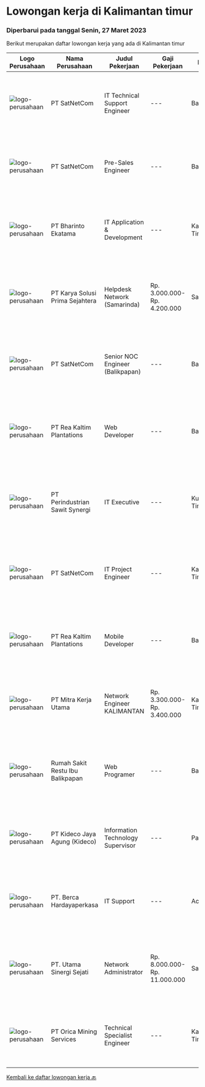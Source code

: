 
  # Lowongan kerja di Kalimantan timur

  ### Diperbarui pada tanggal Senin, 27 Maret 2023

  Berikut merupakan daftar lowongan kerja yang ada di Kalimantan timur

  |Logo Perusahaan | Nama Perusahaan | Judul Pekerjaan | Gaji Pekerjaan | Lokasi | Deskripsi | Tanggal diunggah | Pranala |
  | -------------- | --------------- | --------------- | --------- | --------- | -------------- | ------- | ----------- |
  |![logo-perusahaan](https://image-service-cdn.seek.com.au/6108f58b8d52b8e5523830ee4b11d6074377e515/ee4dce1061f3f616224767ad58cb2fc751b8d2dc)|PT SatNetCom|IT Technical Support Engineer|---|Balikpapan|Skill and Requirements: Maximum 30 Years Old D3 or S1 Computer or Electrical Engineering Experience with VSAT is highly Preferred Have good knowledge...|Jumat, 24 Maret 2023|https://www.jobstreet.co.id/id/job/it-technical-support-engineer-4262824?token=0~410df398-797b-448e-a56d-c1388d43f2ce&sectionRank=1&jobId=jobstreet-id-job-4262824|
|![logo-perusahaan](https://image-service-cdn.seek.com.au/6108f58b8d52b8e5523830ee4b11d6074377e515/ee4dce1061f3f616224767ad58cb2fc751b8d2dc)|PT SatNetCom|Pre-Sales Engineer|---|Balikpapan|Education background IT, Electronic D3/S1 Working experience minimum 1 year as Presales, Solution Sales, Product Sales. Fluent in English (speaking...|Jumat, 24 Maret 2023|https://www.jobstreet.co.id/id/job/pre-sales-engineer-4262733?token=0~410df398-797b-448e-a56d-c1388d43f2ce&sectionRank=2&jobId=jobstreet-id-job-4262733|
|![logo-perusahaan](https://image-service-cdn.seek.com.au/9c28ac30bef277adbc7a8d701ba1d24a32a7d292/ee4dce1061f3f616224767ad58cb2fc751b8d2dc)|PT Bharinto Ekatama|IT Application & Development|---|Kalimantan Timur|Day-to-day tasks : Develop applications based on IT Demand Monitor and update tasks on the git workflow Set up and manage the budget for developer...|Rabu, 22 Maret 2023|https://www.jobstreet.co.id/id/job/it-application-development-4271023?token=0~410df398-797b-448e-a56d-c1388d43f2ce&sectionRank=3&jobId=jobstreet-id-job-4271023|
|![logo-perusahaan](https://image-service-cdn.seek.com.au/bb0f2c313297f2db3d497466b95d7da85644edc0/ee4dce1061f3f616224767ad58cb2fc751b8d2dc)|PT Karya Solusi Prima Sejahtera|Helpdesk Network (Samarinda)|Rp. 3.000.000-Rp. 4.200.000|Samarinda|KUALIFIKASIPendidikan diutamakan D3/S1 jurusan Teknik Telekomunikasi dan Teknik InformatikaKompetensi Nonteknis: Mampu berkomunikasi dengan baik dan...|Rabu, 22 Maret 2023|https://www.jobstreet.co.id/id/job/helpdesk-network-samarinda-4260207?token=0~410df398-797b-448e-a56d-c1388d43f2ce&sectionRank=4&jobId=jobstreet-id-job-4260207|
|![logo-perusahaan](https://image-service-cdn.seek.com.au/6108f58b8d52b8e5523830ee4b11d6074377e515/ee4dce1061f3f616224767ad58cb2fc751b8d2dc)|PT SatNetCom|Senior NOC Engineer (Balikpapan)|---|Balikpapan|Skills: Excellent knowledge of wireless networking, TCP/IP Protocol, LANs, routers, switches, and server/client both practical and theory. Good...|Selasa, 21 Maret 2023|https://www.jobstreet.co.id/id/job/senior-noc-engineer-balikpapan-4250570?token=0~410df398-797b-448e-a56d-c1388d43f2ce&sectionRank=5&jobId=jobstreet-id-job-4250570|
|![logo-perusahaan](https://image-service-cdn.seek.com.au/e689fceffebbf3fd4019d3273a1f41dc66088fcf/ee4dce1061f3f616224767ad58cb2fc751b8d2dc)|PT Rea Kaltim Plantations|Web Developer|---|Balikpapan|Uraian Pekerjaan :  Melakukan coding/programming aplikasi web mencakup front-end, back-end, beserta dengan integrasinya. Melakukan coding/programming...|Minggu, 19 Maret 2023|https://www.jobstreet.co.id/id/job/web-developer-4248936?token=0~410df398-797b-448e-a56d-c1388d43f2ce&sectionRank=6&jobId=jobstreet-id-job-4248936|
|![logo-perusahaan](https://image-service-cdn.seek.com.au/b7622bbd3cbd2bad3db23c4d93424393d44373ea/ee4dce1061f3f616224767ad58cb2fc751b8d2dc)|PT Perindustrian Sawit Synergi|IT Executive|---|Kutai Timur|Role and Responsibilities Receive, prioritize, and resolve requests for IT assistance. Recommend purchasing IT hardware, software and other things...|Rabu, 15 Maret 2023|https://www.jobstreet.co.id/id/job/it-executive-5317235/origin/my?token=0~410df398-797b-448e-a56d-c1388d43f2ce&sectionRank=7&jobId=jobstreet-my-job-5317235|
|![logo-perusahaan](https://image-service-cdn.seek.com.au/6108f58b8d52b8e5523830ee4b11d6074377e515/ee4dce1061f3f616224767ad58cb2fc751b8d2dc)|PT SatNetCom|IT Project Engineer|---|Kalimantan Timur|Skills: Good Knowledge about IT System Good Knowledge of wire/wireless computer networking Good Knowledge about Electronic and Electrical System Good...|Rabu, 15 Maret 2023|https://www.jobstreet.co.id/id/job/it-project-engineer-4250808?token=0~410df398-797b-448e-a56d-c1388d43f2ce&sectionRank=8&jobId=jobstreet-id-job-4250808|
|![logo-perusahaan](https://image-service-cdn.seek.com.au/e689fceffebbf3fd4019d3273a1f41dc66088fcf/ee4dce1061f3f616224767ad58cb2fc751b8d2dc)|PT Rea Kaltim Plantations|Mobile Developer|---|Balikpapan|Uraian Pekerjaan : Melakukan coding/programming aplikasi mobile mencakup front-end, back-end, beserta dengan integrasinya. Melakukan...|Selasa, 14 Maret 2023|https://www.jobstreet.co.id/id/job/mobile-developer-4240317?token=0~410df398-797b-448e-a56d-c1388d43f2ce&sectionRank=9&jobId=jobstreet-id-job-4240317|
|![logo-perusahaan](https://image-service-cdn.seek.com.au/007ca4dc2a39844c308d47d1a7523478c233f0b2/ee4dce1061f3f616224767ad58cb2fc751b8d2dc)|PT Mitra Kerja Utama|Network Engineer KALIMANTAN|Rp. 3.300.000-Rp. 3.400.000|Kalimantan Timur|Deskripsi pekerjaan:1. Melakukan aktivitas instalasi dan aktivasi kepada pelanggan2. Memberikan dukungan teknis kepada pelanggan melalui pemecahan...|Senin, 06 Maret 2023|https://www.jobstreet.co.id/id/job/network-engineer-kalimantan-4249534?token=0~410df398-797b-448e-a56d-c1388d43f2ce&sectionRank=10&jobId=jobstreet-id-job-4249534|
|![logo-perusahaan](https://i.ibb.co/sqvTCh9/112815900-stock-vector-no-image-available-icon-flat-vector.webp)|Rumah Sakit Restu Ibu Balikpapan|Web Programer|---|Balikpapan|Kualifikasi: S1/D3 Teknik Informatika/Manajemen Informatika/Sistem Informatika Berpengalaman 1 tahun sebagai Programmer/Developer (Lulusan baru...|Selasa, 14 Maret 2023|https://www.jobstreet.co.id/id/job/web-programer-4261453?token=0~410df398-797b-448e-a56d-c1388d43f2ce&sectionRank=11&jobId=jobstreet-id-job-4261453|
|![logo-perusahaan](https://image-service-cdn.seek.com.au/c459a3197888e61ec2ebe86d307dcce37e2b470f/ee4dce1061f3f616224767ad58cb2fc751b8d2dc)|PT Kideco Jaya Agung (Kideco)|Information Technology Supervisor|---|Paser|Requirements: Minimum Associate Degree (D3), major in Informatics Engineering, Electrical Engineering GPA min 3.3 Minimum 4 year’s experience in...|Rabu, 01 Maret 2023|https://www.jobstreet.co.id/id/job/information-technology-supervisor-4244610?token=0~410df398-797b-448e-a56d-c1388d43f2ce&sectionRank=12&jobId=jobstreet-id-job-4244610|
|![logo-perusahaan](https://image-service-cdn.seek.com.au/6a76252207cfed561e664c874d4631f4aefd8409/ee4dce1061f3f616224767ad58cb2fc751b8d2dc)|PT. Berca Hardayaperkasa|IT Support|---|Aceh|Responsibilities: Analyzing, troubleshooting, and installation to several areas including desktop hardware, operating systems (Windows 7/8/10),...|Senin, 27 Februari 2023|https://www.jobstreet.co.id/id/job/it-support-4240563?token=0~410df398-797b-448e-a56d-c1388d43f2ce&sectionRank=13&jobId=jobstreet-id-job-4240563|
|![logo-perusahaan](https://image-service-cdn.seek.com.au/ac251864ed155ffbbc8c2ab7688b95561ab3a331/ee4dce1061f3f616224767ad58cb2fc751b8d2dc)|PT. Utama Sinergi Sejati|Network Administrator|Rp. 8.000.000-Rp. 11.000.000|Samarinda|Deskripsi Pekerjaan Mengkonfigurasi perangkat network di field, Manage Router dan Switch Mendampingi dan mengecek proses Instalasi telekomunikasi...|Selasa, 28 Februari 2023|https://www.jobstreet.co.id/id/job/network-administrator-4242703?token=0~410df398-797b-448e-a56d-c1388d43f2ce&sectionRank=14&jobId=jobstreet-id-job-4242703|
|![logo-perusahaan](https://image-service-cdn.seek.com.au/7c4bc86ae48f2d299b3cdb928bd3f88d93eb838c/ee4dce1061f3f616224767ad58cb2fc751b8d2dc)|PT Orica Mining Services|Technical Specialist Engineer|---|Kalimantan Timur|About GroundProbeWe are GroundProbe, a global technology leader specialising in real-time solutions for measuring and monitoring geohazards. For 20...|Sabtu, 25 Maret 2023|https://www.jobstreet.co.id/id/job/technical-specialist-engineer-1035175642?token=0~410df398-797b-448e-a56d-c1388d43f2ce&sectionRank=15&jobId=jobstreet-id-job-1035175642|


  [Kembali ke daftar lowongan kerja 🔙](../README.md#daftar-lowongan-kerja)
  